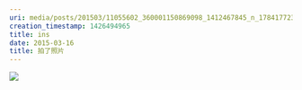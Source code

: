 ```yaml
---
uri: media/posts/201503/11055602_360001150869098_1412467845_n_17841772375033595.jpg
creation_timestamp: 1426494965
title: ins
date: 2015-03-16
title: 拍了照片
---
```


![](media/posts/201503/11055602_360001150869098_1412467845_n_17841772375033595.jpg)

